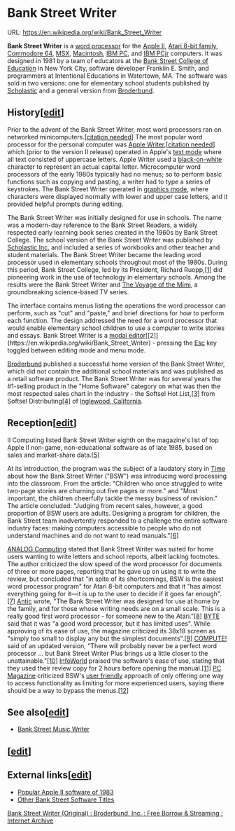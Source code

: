 # Bank Street Writer

URL: https://en.wikipedia.org/wiki/Bank_Street_Writer

**Bank Street Writer** is a [word processor](https://en.wikipedia.org/wiki/Word_processor) for the [Apple II](https://en.wikipedia.org/wiki/Apple_II), [Atari 8-bit family](https://en.wikipedia.org/wiki/Atari_8-bit_family), [Commodore 64](https://en.wikipedia.org/wiki/Commodore_64), [MSX](https://en.wikipedia.org/wiki/MSX), [Macintosh](https://en.wikipedia.org/wiki/Macintosh), [IBM PC](https://en.wikipedia.org/wiki/IBM_PC), and [IBM PCjr](https://en.wikipedia.org/wiki/IBM_PCjr) computers. It was designed in 1981 by a team of educators at the [Bank Street College of Education](https://en.wikipedia.org/wiki/Bank_Street_College_of_Education) in New York City, software developer Franklin E. Smith, and programmers at Intentional Educations in Watertown, MA. The software was sold in two versions: one for elementary school students published by [Scholastic](https://en.wikipedia.org/wiki/Scholastic_Corporation) and a general version from [Broderbund](https://en.wikipedia.org/wiki/Broderbund).

## History[[edit](https://en.wikipedia.org/w/index.php?title=Bank_Street_Writer&action=edit&section=1)]

Prior to the advent of the Bank Street Writer, most word processors ran on networked minicomputers.[[citation needed](https://en.wikipedia.org/wiki/Wikipedia:Citation_needed)] The most popular word processor for the personal computer was [Apple Writer](https://en.wikipedia.org/wiki/Apple_Writer),[[citation needed](https://en.wikipedia.org/wiki/Wikipedia:Citation_needed)] which (prior to the version II release) operated in Apple's [text mode](https://en.wikipedia.org/wiki/Text_mode) where all text consisted of uppercase letters. Apple Writer used a [black-on-white](https://en.wikipedia.org/wiki/Reverse_video) character to represent an actual capital letter. Microcomputer word processors of the early 1980s typically had no menus; so to perform basic functions such as copying and pasting, a writer had to type a series of keystrokes. The Bank Street Writer operated in [graphics mode](https://en.wikipedia.org/wiki/Computer_display_standard), where characters were displayed normally with lower and upper case letters, and it provided helpful prompts during editing.

The Bank Street Writer was initially designed for use in schools. The name was a modern-day reference to the Bank Street Readers, a widely respected early learning book series created in the 1960s by Bank Street College. The school version of the Bank Street Writer was published by [Scholastic Inc.](https://en.wikipedia.org/wiki/Scholastic_Corporation) and included a series of workbooks and other teacher and student materials. The Bank Street Writer became the leading word processor used in elementary schools throughout most of the 1980s. During this period, Bank Street College, led by its President, Richard Ruopp,[[1]](https://en.wikipedia.org/wiki/Bank_Street_Writer) did pioneering work in the use of technology in elementary schools. Among the results were the Bank Street Writer and [The Voyage of the Mimi](https://en.wikipedia.org/wiki/The_Voyage_of_the_Mimi), a groundbreaking science-based TV series.

The interface contains menus listing the operations the word processor can perform, such as "cut" and "paste," and brief directions for how to perform each function. The design addressed the need for a word processor that would enable elementary school children to use a computer to write stories and essays. Bank Street Writer is a [modal editor](https://en.wikipedia.org/wiki/Mode_(user_interface))[[2]](https://en.wikipedia.org/wiki/Bank_Street_Writer) - pressing the [Esc](https://en.wikipedia.org/wiki/Esc_key) key toggled between editing mode and menu mode.

[Broderbund](https://en.wikipedia.org/wiki/Broderbund) published a successful home version of the Bank Street Writer, which did not contain the additional school materials and was published as a retail software product. The Bank Street Writer was for several years the #1-selling product in the "Home Software" category on what was then the most respected sales chart in the industry - the Softsel Hot List,[[3]](https://en.wikipedia.org/wiki/Bank_Street_Writer) from Softsel Distributing[[4]](https://en.wikipedia.org/wiki/Bank_Street_Writer) of [Inglewood, California](https://en.wikipedia.org/wiki/Inglewood,_California).

## Reception[[edit](https://en.wikipedia.org/w/index.php?title=Bank_Street_Writer&action=edit&section=2)]

II Computing listed Bank Street Writer eighth on the magazine's list of top Apple II non-game, non-educational software as of late 1985, based on sales and market-share data.[[5]](https://en.wikipedia.org/wiki/Bank_Street_Writer)

At its introduction, the program was the subject of a laudatory story in [Time](https://en.wikipedia.org/wiki/Time_(magazine)) about how the Bank Street Writer ("BSW") was introducing word processing into the classroom. From the article: "Children who once struggled to write two-page stories are churning out five pages or more." and "Most important, the children cheerfully tackle the messy business of revision." The article concluded: "Judging from recent sales, however, a good proportion of BSW users are adults. Designing a program for children, the Bank Street team inadvertently responded to a challenge the entire software industry faces: making computers accessible to people who do not understand machines and do not want to read manuals."[[6]](https://en.wikipedia.org/wiki/Bank_Street_Writer)

[ANALOG Computing](https://en.wikipedia.org/wiki/ANALOG_Computing) stated that Bank Street Writer was suited for home users wanting to write letters and school reports, albeit lacking footnotes. The author criticized the slow speed of the word processor for documents of three or more pages, reporting that he gave up on using it to write the review, but concluded that "in spite of its shortcomings, BSW is the easiest word processor program" for Atari 8-bit computers and that it "has almost everything going for it—it is up to the user to decide if it goes far enough".[[7]](https://en.wikipedia.org/wiki/Bank_Street_Writer) [Antic](https://en.wikipedia.org/wiki/Antic_(magazine)) wrote, "The Bank Street Writer was designed for use at home by the family, and for those whose writing needs are on a small scale. This is a really good first word processor - for someone new to the Atari."[[8]](https://en.wikipedia.org/wiki/Bank_Street_Writer) [BYTE](https://en.wikipedia.org/wiki/BYTE) said that it was "a good word processor, but it has limited uses". While approving of its ease of use, the magazine criticized its 38x18 screen as "simply too small to display any but the simplest documents".[[9]](https://en.wikipedia.org/wiki/Bank_Street_Writer) [COMPUTE!](https://en.wikipedia.org/wiki/Compute!) said of an updated version, "There will probably never be a perfect word processor ... but Bank Street Writer Plus brings us a little closer to the unattainable."[[10]](https://en.wikipedia.org/wiki/Bank_Street_Writer) [InfoWorld](https://en.wikipedia.org/wiki/InfoWorld) praised the software's ease of use, stating that they used their review copy for 2 hours before opening the manual.[[11]](https://en.wikipedia.org/wiki/Bank_Street_Writer) [PC Magazine](https://en.wikipedia.org/wiki/PC_Magazine) criticized BSW's [user friendly](https://en.wikipedia.org/wiki/Usability) approach of only offering one way to access functionality as limiting for more experienced users, saying there should be a way to bypass the menus.[[12]](https://en.wikipedia.org/wiki/Bank_Street_Writer)

## See also[[edit](https://en.wikipedia.org/w/index.php?title=Bank_Street_Writer&action=edit&section=3)]

- [Bank Street Music Writer](https://en.wikipedia.org/wiki/Bank_Street_Music_Writer)

## [[edit](https://en.wikipedia.org/w/index.php?title=Bank_Street_Writer&action=edit&section=4)]

## External links[[edit](https://en.wikipedia.org/w/index.php?title=Bank_Street_Writer&action=edit&section=5)]

- [Popular Apple II software of 1983](https://web.archive.org/web/20060114175553/http://apple2history.org/history/appy/aha83.html)
- [Other Bank Street Software Titles](https://web.archive.org/web/20141114184253/http://www.allgame.com/game.php?id=36778)

[Bank Street Writer (Original) : Broderbund, Inc. : Free Borrow & Streaming : Internet Archive](https://archive.org/details/Bank_Street_Writer_1982_Broderbund_Disk_1_of_2)